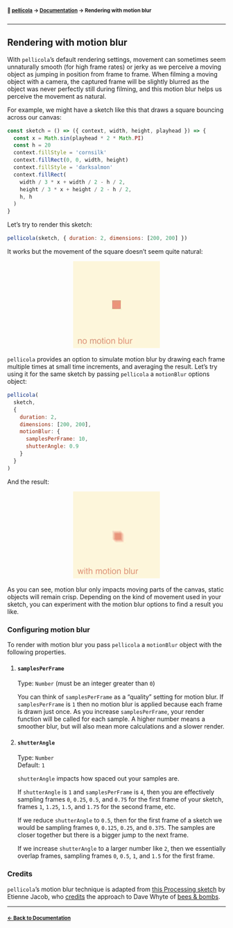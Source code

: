 #### <sup>:movie_camera: [pellicola](../README.md) → [Documentation](./README.md) → Rendering with motion blur</sup>

---

## Rendering with motion blur

With `pellicola`’s default rendering settings, movement can sometimes seem unnaturally smooth (for high frame rates) or jerky as we perceive a moving object as jumping in position from frame to frame. When filming a moving object with a camera, the captured frame will be slightly blurred as the object was never perfectly still during filming, and this motion blur helps us perceive the movement as natural.

For example, we might have a sketch like this that draws a square bouncing across our canvas:

```js
const sketch = () => ({ context, width, height, playhead }) => {
  const x = Math.sin(playhead * 2 * Math.PI)
  const h = 20
  context.fillStyle = 'cornsilk'
  context.fillRect(0, 0, width, height)
  context.fillStyle = 'darksalmon'
  context.fillRect(
    width / 3 * x + width / 2 - h / 2,
    height / 3 * x + height / 2 - h / 2,
    h, h
  )
}
```

Let’s try to render this sketch:

```js
pellicola(sketch, { duration: 2, dimensions: [200, 200] })
```

It  works but the movement of the square doesn’t seem quite natural:

<p align="center">
  <img src="assets/images/animation-without-motion-blur.gif" alt="An animation rendered without motion blur">
</p>

`pellicola` provides an option to simulate motion blur by drawing each frame multiple times at small time increments, and averaging the result. Let’s try using it for the same sketch by passing `pellicola` a `motionBlur` options object:

```js
pellicola(
  sketch,
  {
    duration: 2,
    dimensions: [200, 200],
    motionBlur: {
      samplesPerFrame: 10,
      shutterAngle: 0.9
    }
  }
)
```

And the result:

<p align="center">
  <img src="assets/images/animation-with-motion-blur.gif" alt="The same animation as before rendered with motion blur">
</p>

As you can see, motion blur only impacts moving parts of the canvas, static objects will remain crisp. Depending on the kind of movement used in your sketch, you can experiment with the motion blur options to find a result you like.

### Configuring motion blur

To render with motion blur you pass `pellicola` a `motionBlur` object with the following properties.

1. #### `samplesPerFrame`
  
    Type: `Number` (must be an integer greater than `0`)

    You can think of `samplesPerFrame` as a “quality” setting for motion blur. If `samplesPerFrame` is `1` then no motion blur is applied because each frame is drawn just once. As you increase `samplesPerFrame`, your render function will be called for each sample. A higher number means a smoother blur, but will also mean more calculations and a slower render.

2. #### `shutterAngle`
  
    Type: `Number`  
    Default: `1`

    `shutterAngle` impacts how spaced out your samples are.

    If `shutterAngle` is `1` and `samplesPerFrame` is `4`, then you are effectively sampling frames `0`, `0.25`, `0.5`, and `0.75` for the first frame of your sketch, frames `1`, `1.25`, `1.5`, and `1.75` for the second frame, etc.

    If we reduce `shutterAngle` to `0.5`, then for the first frame of a sketch we would be sampling frames `0`, `0.125`, `0.25`, and `0.375`. The samples are closer together but there is a bigger jump to the next frame.

    If we increase `shutterAngle` to a larger number like `2`, then we essentially overlap frames, sampling frames `0`, `0.5`, `1`, and `1.5` for the first frame.

### Credits

`pellicola`’s motion blur technique is adapted from [this Processing sketch][gist] by Etienne Jacob, who [credits][tut] the approach to Dave Whyte of [bees & bombs][b&b].

[gist]: https://gist.github.com/Bleuje/e06d3b23abe45c4d04973b8b0f90b7a4#file-templateexample-pde-L36-L58
[tut]: https://necessarydisorder.wordpress.com/2018/07/02/getting-started-with-making-processing-gifs-and-using-the-beesandbombs-template/
[b&b]: https://beesandbombs.tumblr.com/

---

#### <sup>[← Back to Documentation](./README.md)
